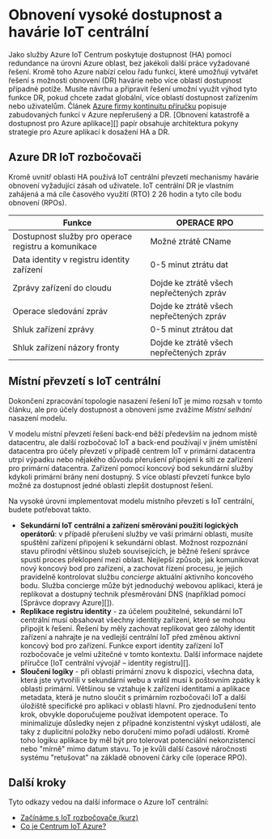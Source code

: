 <properties
 pageTitle="Rozbočovač IoT HA a DR | Microsoft Azure"
 description="Popisuje funkce, které umožňují vytvářet vysoce dostupné IoT řešení s havárie možnosti obnovení."
 services="iot-hub"
 documentationCenter=""
 authors="fsautomata"
 manager="timlt"
 editor=""/>

<tags
 ms.service="iot-hub"
 ms.devlang="na"
 ms.topic="article"
 ms.tgt_pltfrm="na"
 ms.workload="na"
 ms.date="02/03/2016"
 ms.author="elioda"/>

# <a name="iot-hub-high-availability-and-disaster-recovery"></a>Obnovení vysoké dostupnost a havárie IoT centrální

Jako služby Azure IoT Centrum poskytuje dostupnost (HA) pomocí redundance na úrovni Azure oblast, bez jakékoli další práce vyžadované řešení. Kromě toho Azure nabízí celou řadu funkcí, které umožňují vytvářet řešení s možnosti obnovení (DR) havárie nebo více oblastí dostupnost případné potíže. Musíte návrhu a připravit řešení umožní využít výhod tyto funkce DR, pokud chcete zadat globální, více oblastí dostupnost zařízením nebo uživatelům. Článek [Azure firmy kontinuitu příručku](../resiliency/resiliency-technical-guidance.md) popisuje zabudovaných funkcí v Azure nepřerušený a DR. [Obnovení katastrofě a dostupnost pro Azure aplikace][] papír obsahuje architektura pokyny strategie pro Azure aplikací k dosažení HA a DR.

## <a name="azure-iot-hub-dr"></a>Azure DR IoT rozbočovači
Kromě uvnitř oblasti HA používá IoT centrální převzetí mechanismy havárie obnovení vyžadující zásah od uživatele. IoT centrální DR je vlastním zahájená a má cíle časového využití (RTO) 2 26 hodin a tyto cíle bodu obnovení (RPOs).

| Funkce | OPERACE RPO |
| ------------- | --- |
| Dostupnost služby pro operace registru a komunikace | Možné ztrátě CName |
| Data identity v registru identity zařízení | 0-5 minut ztrátu dat |
| Zprávy zařízení do cloudu | Dojde ke ztrátě všech nepřečtených zpráv |
| Operace sledování zpráv | Dojde ke ztrátě všech nepřečtených zpráv |
| Shluk zařízení zprávy | 0-5 minut ztrátou dat |
| Shluk zařízení názory fronty | Dojde ke ztrátě všech nepřečtených zpráv |

## <a name="regional-failover-with-iot-hub"></a>Místní převzetí s IoT centrální

Dokončení zpracování topologie nasazení řešení IoT je mimo rozsah v tomto článku, ale pro účely dostupnost a obnovení jsme zvážíme *Místní selhání* nasazení modelu.

V modelu místní převzetí řešení back-end běží především na jednom místě datacentru, ale další rozbočovač IoT a back-end používají v jiném umístění datacentra pro účely převzetí v případě centrem IoT v primární datacentra utrpí výpadku nebo nějakého důvodu přerušení připojení k síti ze zařízení pro primární datacentra. Zařízení pomocí koncový bod sekundární služby kdykoli primární brány není dostupný. S více oblastí převzetí funkce bylo možné za dostupnost jedné oblasti zlepšit dostupnost řešení.

Na vysoké úrovni implementovat modelu místního převzetí s IoT centrální, budete potřebovat takto.

* **Sekundární IoT centrální a zařízení směrování použití logických operátorů**: v případě přerušení služby ve vaší primární oblasti, musíte spuštění zařízení připojení k sekundární oblast. Možnost rozpoznání stavu přírodní většinou služeb souvisejících, je běžné řešení správce spustí proces překlopení mezi oblast. Nejlepší způsob, jak komunikovat nový koncový bod pro zařízení, a zachovat řízení procesu, je jejich pravidelně kontrolovat službu *concierge* aktuální aktivního koncového bodu. Služba concierge může být jednoduchý webovou aplikaci, která je replikovat a dostupný technik přesměrování DNS (například pomocí [Správce dopravy Azure][]).
* **Replikace registru identity** - za účelem použitelné, sekundární IoT centrální musí obsahovat všechny identity zařízení, které se mohou připojit k řešení. Řešení by měly zachovat replikovat geo zálohy identit zařízení a nahrajte je na vedlejší centrální IoT před změnou aktivní koncový bod pro zařízení. Funkce export identity zařízení IoT rozbočovače je velmi užitečné v tomto kontextu. Další informace najdete příručce [IoT centrální vývojář – identity registru][].
* **Sloučení logiky** - při oblasti primární znovu k dispozici, všechna data, která jste vytvořili v sekundární webu a vrátil musí k poštovním zpátky k oblasti primární. Většinou se vztahuje k zařízení identitami a aplikace metadata, která je nutno sloučit s primárním rozbočovači IoT a další úložiště specifické pro aplikaci v oblasti hlavní. Pro zjednodušení tento krok, obvykle doporučujeme používat idempotent operace. To minimalizuje důsledky nejen z případné konzistentní výskyt události, ale taky z duplicitní položky nebo doručení mimo pořadí událostí. Kromě toho logiku aplikace by měl být pro tolerovat potenciální nekonzistencí nebo "mírně" mimo datum stavu. To je kvůli další časové náročnosti systému "retušovat" na základě obnovení čárky cíle (operace RPO).

## <a name="next-steps"></a>Další kroky

Tyto odkazy vedou na další informace o Azure IoT centrální:

- [Začínáme s IoT rozbočovače (kurz)][lnk-get-started]
- [Co je Centrum IoT Azure?][]

[Obnovení havárie a dostupnost pro Azure aplikace]: ../resiliency/resiliency-disaster-recovery-high-availability-azure-applications.md
[Azure Business Continuity Technical Guidance]: https://azure.microsoft.com/documentation/articles/resiliency-technical-guidance/
[Azure přenosy správce]: https://azure.microsoft.com/documentation/services/traffic-manager/
[Rozbočovač IoT Developer Guide – identity registru]: iot-hub-devguide-identity-registry.md

[lnk-get-started]: iot-hub-csharp-csharp-getstarted.md
[Co je Centrum IoT Azure?]: iot-hub-what-is-iot-hub.md
